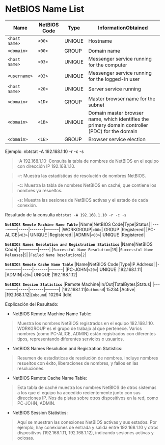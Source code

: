 # NetBIOS Name List

|Name|NetBIOS Code|Type|InformationObtained|
|---------|-----|-------|-------|
|`<host name>`|`<00>`| UNIQUE |Hostname
|`<domain>`|`<00>`| GROUP | Domain name
|`<host name>`|`<03>`| UNIQUE | Messenger service running for the computer
|`<username>`|`<03>`| UNIQUE | Messenger service running for the logged-in user
|`<host name>`|`<20>`| UNIQUE | Server service running
|`<domain>`|`<1D>`| GROUP | Master browser name for the subnet
|`<domain>`|`<1B>`| UNIQUE | Domain master browser name, which identifies the primary domain controller (PDC) for the domain
|`<domain>`|`<1E>`| GROUP | Browser service election

Ejemplo:
nbtstat -A 192.168.1.10 -r -c -s
>-A 192.168.1.10: Consulta la tabla de nombres de NetBIOS en el equipo con dirección IP 192.168.1.10.

>-r: Muestra las estadísticas de resolución de nombres NetBIOS.

>-c: Muestra la tabla de nombres NetBIOS en caché, que contiene los nombres ya resueltos.

>-s: Muestra las sesiones de NetBIOS activas y el estado de cada conexión.

Resultado de la consulta  ` nbtstat -A 192.168.1.10 -r -c -s `

>
**` NetBIOS Remote Machine Name Table `**
|Name|NetBIOS Code|Type|Status|
|---------|-----|-------|-------|
|WORKGROUP|`<00>`| GROUP |Registered|
|PC-ALICE|`<03>`| UNIQUE |Registered|
|ADMIN|`<03>`| UNIQUE |Registered|

**` NetBIOS Names Resolution and Registration Statistics `**
|Name|NetBIOS Code|
|---------|-----|
|`Successful Name Resolution`|`15`|
|`Successful Name Releases`|`5`|
|`Failed Name Resolutions`|`2`|

**` NetBIOS Remote Cache Name Table `**
|Name|NetBIOS Code|Type|IP Address|
|---------|-----|-------|-------|
|PC-JOHN|`<20>`| UNIQUE |192.168.1.11|
|ADMIN|`<20>`| UNIQUE |192.168.1.12|

**` NetBIOS Session Statistics `**
|Remote Machine|In/Out|TotalBytes|Status|
|---------|-----|-------|-------|
|192.168.1.11|`Outbound`| 15234 |Active|
|192.168.1.12|`Inbound`| 10294 |Idle|

Explicación del Resultado:
- NetBIOS Remote Machine Name Table:
> Muestra los nombres NetBIOS registrados en el equipo 192.168.1.10.
> WORKGROUP es el grupo de trabajo al que pertenece.
> Varios nombres (como PC-ALICE, ADMIN) están registrados con diferentes tipos, representando diferentes servicios o usuarios.

- NetBIOS Names Resolution and Registration Statistics:
> Resumen de estadísticas de resolución de nombres.
> Incluye nombres resueltos con éxito, liberaciones de nombres, y fallos en las resoluciones.

- NetBIOS Remote Cache Name Table:
> Esta tabla de caché muestra los nombres NetBIOS de otros sistemas a los que el equipo ha accedido recientemente junto con sus direcciones IP.
> Nos da pistas sobre otros dispositivos en la red, como PC-JOHN, ADMIN.

- NetBIOS Session Statistics:
> Aquí se muestran las conexiones NetBIOS activas y sus estados.
> Por ejemplo, hay conexiones de entrada y salida entre 192.168.1.10 y otros dispositivos (192.168.1.11, 192.168.1.12), indicando sesiones activas y ociosas.
